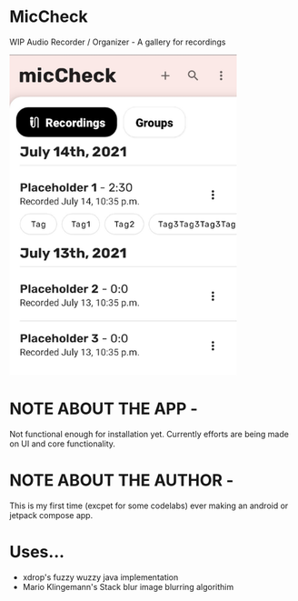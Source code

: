 # MicCheck
WIP Audio Recorder / Organizer - A gallery for recordings

<img src="screenshots/UI.jpg" width="400">



# NOTE ABOUT THE APP - 

Not functional enough for installation yet. Currently efforts are being made on UI and core functionality.

# NOTE ABOUT THE AUTHOR - 

This is my first time (excpet for some codelabs) ever making an android or jetpack compose app. 

# Uses...

- xdrop's fuzzy wuzzy java implementation
- Mario Klingemann's Stack blur image blurring algorithim
